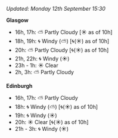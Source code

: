 *Updated: Monday 12th September 15:30*

**Glasgow**

* 16h, 17h: :partly_sunny: Partly Cloudy [:sunny: as of 10h]
* 18h, 19h: :cyclone: Windy (:partly_sunny:) [:cyclone:(:sunny:) as of 10h]
* 20h: :partly_sunny: Partly Cloudy [:cyclone:(:sunny:) as of 10h]
* 21h, 22h: :cyclone: Windy (:sunny:)
* 23h - 1h: :sunny: Clear
* 2h, 3h: :partly_sunny: Partly Cloudy

**Edinburgh**

* 16h, 17h: :partly_sunny: Partly Cloudy
* 18h: :cyclone: Windy (:partly_sunny:) [:cyclone:(:sunny:) as of 10h]
* 19h: :cyclone: Windy (:sunny:)
* 20h: :sunny: Clear [:cyclone:(:sunny:) as of 10h]
* 21h - 3h: :cyclone: Windy (:sunny:)
